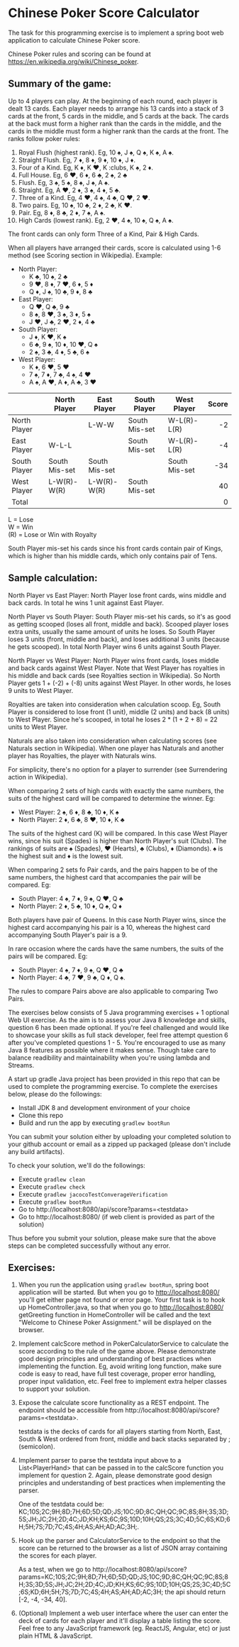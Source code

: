 # Chinese Poker Score Calculator
The task for this programming exercise is to implement a spring boot web application to calculate Chinese Poker score.

Chinese Poker rules and scoring can be found at <https://en.wikipedia.org/wiki/Chinese_poker>.

## Summary of the game:
Up to 4 players can play. At the beginning of each round, each player is dealt 13 cards. Each player needs to arrange his 13 cards into a stack of 3 cards at the front, 5 cards in the middle, and 5 cards at the back. The cards at the back must form a higher rank than the cards in the middle, and the cards in the middle must form a higher rank than the cards at the front. The ranks follow poker rules:

1. Royal Flush (highest rank). Eg, 10 :spades:, J :spades:, Q :spades:, K :spades:, A :spades:.
2. Straight Flush. Eg, 7 :diamonds:, 8 :diamonds:, 9 :diamonds:, 10 :diamonds:, J :diamonds:.
3. Four of a Kind. Eg, K :diamonds:, K :hearts:, K :clubs, K :spades:, 2 :diamonds:.
4. Full House. Eg, 6 :hearts:, 6 :diamonds:, 6 :clubs:, 2 :spades:, 2 :clubs:
5. Flush. Eg, 3 :spades:, 5 :spades:, 8 :spades:, J :spades:, A :spades:.
6. Straight. Eg, A :hearts:, 2 :diamonds:, 3 :spades:, 4 :diamonds:, 5 :clubs:.
7. Three of a Kind. Eg, 4 :hearts:, 4 :spades:, 4 :clubs:, Q :hearts:, 2 :hearts:.
8. Two pairs. Eg, 10 :spades:, 10 :clubs:, 2 :diamonds:, 2 :clubs:, K :hearts:.
9. Pair. Eg, 8 :diamonds:, 8 :clubs:, 2 :diamonds:, 7 :spades:, A :spades:.
10. High Cards (lowest rank). Eg, 2 :hearts:, 4 :spades:, 10 :spades:, Q :spades:, A :spades:.

The front cards can only form Three of a Kind, Pair & High Cards.

When all players have arranged their cards, score is calculated using 1-6 method (see Scoring section in Wikipedia). Example:

- North Player:
    - K :clubs:, 10 :spades:, 2 :clubs:
    - 9 :hearts:, 8 :diamonds:, 7 :hearts:, 6 :diamonds:, 5 :diamonds:
    - Q :diamonds:, J :spades:, 10 :clubs:, 9 :diamonds:, 8 :clubs:
- East Player:
    - Q :hearts:, Q :clubs:, 9 :clubs:
    - 8 :spades:, 8 :hearts:, 3 :spades:, 3 :diamonds:, 5 :spades:
    - J :hearts:, J :clubs:, 2 :hearts:, 2 :diamonds:, 4 :clubs:
- South Player:
    - J :diamonds:, K :hearts:, K :spades:
    - 6 :clubs:, 9 :spades:, 10 :diamonds:, 10 :hearts:, Q :spades:
    - 2 :spades:, 3 :clubs:, 4 :diamonds:, 5 :clubs:, 6 :spades:
- West Player:
    - K :diamonds:, 6 :hearts:, 5 :hearts:
    - 7 :spades:, 7 :diamonds:, 7 :clubs:, 4 :spades:, 4 :hearts:
    - A :spades:, A :hearts:, A :diamonds:, A :clubs:, 3 :hearts:

||North Player|East Player|South Player|West Player|Score|
|-|-|-|-|-|-:|
|North Player||L-W-W|South Mis-set|W-L(R)-L(R)|-2|
|East Player|W-L-L||South Mis-set|W-L(R)-L(R)|-4|
|South Player|South Mis-set|South Mis-set||South Mis-set|-34|
|West Player|L-W(R)-W(R)|L-W(R)-W(R)|South Mis-set||40|
|Total|||||0|

L = Lose  
W = Win  
(R) = Lose or Win with Royalty

South Player mis-set his cards since his front cards contain pair of Kings, which is higher than his middle cards, which only contains pair of Tens.

## Sample calculation:
North Player vs East Player: North Player lose front cards, wins middle and back cards. In total he wins 1 unit against East Player.

North Player vs South Player: South Player mis-set his cards, so it's as good as getting scooped (loses all front, middle and back). Scooped player loses extra units, usually the same amount of units he loses. So South Player loses 3 units (front, middle and back), and loses additional 3 units (because he gets scooped). In total North Player wins 6 units against South Player.

North Player vs West Player: North Player wins front cards, loses middle and back cards against West Player. Note that West Player has royalties in his middle and back cards (see Royalties section in Wikipedia). So North Player gets 1 + (-2) + (-8) units against West Player. In other words, he loses 9 units to West Player.

Royalties are taken into consideration when calculation scoop. Eg, South Player is considered to lose front (1 unit), middle (2 units) and back (8 units) to West Player. Since he's scooped, in total he loses 2 * (1 + 2 + 8) = 22 units to West Player.

Naturals are also taken into consideration when calculating scores (see Naturals section in Wikipedia). When one player has Naturals and another player has Royalties, the player with Naturals wins.

For simplicity, there's no option for a player to surrender (see Surrendering action in Wikipedia).

When comparing 2 sets of high cards with exactly the same numbers, the suits of the highest card will be compared to determine the winner. Eg:

- West Player: 2 :spades:, 6 :diamonds:, 8 :clubs:, 10 :diamonds:, K :spades:
- North Player: 2 :diamonds:, 6 :clubs:, 8 :hearts:, 10 :diamonds:, K :clubs:

The suits of the highest card (K) will be compared. In this case West Player wins, since his suit (Spades) is higher than North Player's suit (Clubs). The rankings of suits are :spades: (Spades), :hearts: (Hearts), :clubs: (Clubs), :diamonds: (Diamonds). :spades: is the highest suit and :diamonds: is the lowest suit.

When comparing 2 sets fo Pair cards, and the pairs happen to be of the same numbers, the highest card that accompanies the pair will be compared. Eg:

- South Player: 4 :spades:, 7 :diamonds:, 9 :spades:, Q :hearts:, Q :clubs:
- North Player: 2 :diamonds:, 5 :clubs:, 10 :diamonds:, Q :spades:, Q :diamonds:

Both players have pair of Queens. In this case North Player wins, since the highest card accompanying his pair is a 10, whereas the highest card accompanying South Player's pair is a 9.

In rare occasion where the cards have the same numbers, the suits of the pairs will be compared. Eg:

- South Player: 4 :spades:, 7 :diamonds:, 9 :spades:, Q :hearts:, Q :clubs:
- North Player: 4 :clubs:, 7 :hearts:, 9 :clubs:, Q :diamonds:, Q :spades:.

The rules to compare Pairs above are also applicable to comparing Two Pairs.

The exercises below consists of 5 Java programming exercises + 1 optional Web UI exercise. As the aim is to assess your Java 8 knowledge and skills, question 6 has been made optional. If you're feel challenged and would like to showcase your skills as full stack developer, feel free attempt question 6 after you've completed questions 1 - 5. You're encouraged to use as many Java 8 features as possible where it makes sense. Though take care to balance readibility and maintainability when you're using lambda and Streams.  

A start up gradle Java project has been provided in this repo that can be used to complete the programming exercise. To complete the exercises below, please do the followings:

- Install JDK 8 and development environment of your choice
- Clone this repo
- Build and run the app by executing `gradlew bootRun`

You can submit your solution either by uploading your completed solution to your github account or email as a zipped up packaged (please don't include any build artifacts).

To check your solution, we'll do the followings:

- Execute `gradlew clean`
- Execute `gradlew check`
- Execute `gradlew jacocoTestConverageVerification`
- Execute `gradlew bootRun`
- Go to http://localhost:8080/api/score?params=&lt;testdata&gt;
- Go to http://localhost:8080/ (if web client is provided as part of the solution)

Thus before you submit your solution, please make sure that the above steps can be completed successfully without any error.

## Exercises:
1. When you run the application using `gradlew bootRun`, spring boot application will be started. But when you go to <http://localhost:8080/> you'll get either page not found or error page. Your first task is to hook up HomeController.java, so that when you go to <http://localhost:8080/> getGreeting function in HomeController will be called and the text "Welcome to Chinese Poker Assignment." will be displayed on the browser.

2. Implement calcScore method in PokerCalculatorService to calculate the score according to the rule of the game above. Please demonstrate good design principles and understanding of best practices when implementing the function. Eg, avoid writing long function, make sure code is easy to read, have full test coverage, proper error handling, proper input validation, etc. Feel free to implement extra helper classes to support your solution.

3. Expose the calculate score functionality as a REST endpoint. The endpoint should be accessible from http://localhost:8080/api/score?params=&lt;testdata&gt;.
    
    testdata is the decks of cards for all players starting from North, East, South & West ordered from front, middle and back stacks separated by &semi; (semicolon).

4. Implement parser to parse the testdata input above to a List&lt;PlayerHand&gt; that can be passed in to the calcScore function you implement for question 2. Again, please demonstrate good design principles and understanding of best practices when implementing the parser.

    One of the testdata could be: KC;10S;2C;9H;8D;7H;6D;5D;QD;JS;10C;9D;8C;QH;QC;9C;8S;8H;3S;3D;5S;JH;JC;2H;2D;4C;JD;KH;KS;6C;9S;10D;10H;QS;2S;3C;4D;5C;6S;KD;6H;5H;7S;7D;7C;4S;4H;AS;AH;AD;AC;3H;.

5. Hook up the parser and CalculatorService to the endpoint so that the score can be returned to the browser as a list of JSON array containing the scores for each player.

    As a test, when we go to http://localhost:8080/api/score?params=KC;10S;2C;9H;8D;7H;6D;5D;QD;JS;10C;9D;8C;QH;QC;9C;8S;8H;3S;3D;5S;JH;JC;2H;2D;4C;JD;KH;KS;6C;9S;10D;10H;QS;2S;3C;4D;5C;6S;KD;6H;5H;7S;7D;7C;4S;4H;AS;AH;AD;AC;3H; the api should return [-2, -4, -34, 40].

6. (Optional) Implement a web user interface where the user can enter the deck of cards for each player and it'll display a table listing the score. Feel free to any JavaScript framework (eg. ReactJS, Angular, etc) or just plain HTML & JavaScript.